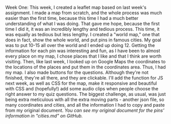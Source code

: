 Week One:
This week, I created a leaflet map based on last week's assignment. I made a map from scratch, and the whole process was much easier than the first time, because this time I had a much better understanding of what I was doing. That gave me hope, because the first time I did it, it was an incredibly lengthy and tedious process. This time, it was equally as tedious but less lengthy. I created a "world map," one that does in fact, show the whole world, and put pins in famous cities. My goal was to put 10-15 all over the world and I ended up doing 12. Getting the information for each pin was interesting and fun, as I have been to almost every place on my map, I chose places that I like and that I think are worth visiting. Then, like last week, I looked up on Google Maps the coordinates to the locations of the places and put them in the coordinates area. Thus, I had my map.
I also made buttons for the questions. Although they're not finished, they're all there, and they are clickable. I'll add the function for JS next week, as well as CSS for the map, make it responsive and beautiful with CSS and (hopefully!) add some audio clips when people choose the right answer to my quiz questions. The biggest challenge, as usual, was just being extra meticulous with all the extra moving parts - another json file, so many coordinates and cities, and all the information I had to copy and paste from my original document.
*You can see my original document for the pins' information in "cities.md" on GitHub.*
